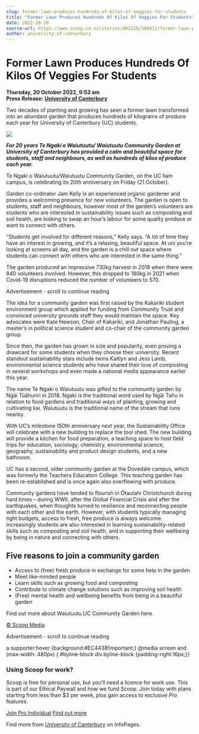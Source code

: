 ```yaml
---
slug: former-lawn-produces-hundreds-of-kilos-of-veggies-for-students
title: "Former Lawn Produces Hundreds Of Kilos Of Veggies For Students"
date: 2022-10-20
source-url: https://www.scoop.co.nz/stories/AK2210/S00412/former-lawn-produces-hundreds-of-kilos-of-veggies-for-students.htm
author: university-of-canterbury
---
```

Former Lawn Produces Hundreds Of Kilos Of Veggies For Students
==============================================================

**Thursday, 20 October 2022, 9:53 am**  
**Press Release: [University of Canterbury](https://info.scoop.co.nz/University_of_Canterbury)**

Two decades of planting and growing has seen a former lawn transformed into an abundant garden that produces hundreds of kilograms of produce each year for University of Canterbury (UC) students.

![](https://img.scoop.co.nz/stories/images/2210/47aa57d48175f7db26f3.jpeg)

_**For 20 years Te Ngaki o Waiutuutu/ Waiutuutu Community Garden at University of Canterbury has provided a calm and beautiful space for students, staff and neighbours, as well as hundreds of kilos of produce each year.**_

Te Ngaki o Waiutuutu/Waiutuutu Community Garden, on the UC Ilam campus, is celebrating its 20th anniversary on Friday (21 October).

Garden co-ordinator Jam Kelly is an experienced organic gardener and provides a welcoming presence for new volunteers. The garden is open to students, staff and neighbours, however most of the garden’s volunteers are students who are interested in sustainability issues such as composting and soil health, are looking to swap an hour’s labour for some quality produce or want to connect with others.

“Students get involved for different reasons,” Kelly says. “A lot of time they have an interest in growing, and it’s a relaxing, beautiful space. At uni you’re looking at screens all day, and the garden is a chill out space where students can connect with others who are interested in the same thing.”

The garden produced an impressive 730kg harvest in 2018 when there were 840 volunteers involved. However, this dropped to 180kg in 2021 when Covid-19 disruptions reduced the number of volunteers to 570.

Advertisement - scroll to continue reading





The idea for a community garden was first raised by the Kakariki student environment group which applied for funding from Community Trust and convinced university grounds staff they would maintain the space. Key advocates were Kate Hewson, Chair of Kakariki, and Jonathan Pauling, a master’s in political science student and co-chair of the community garden group.

Since then, the garden has grown in size and popularity, even proving a drawcard for some students when they choose their university. Recent standout sustainability stars include twins Kaitlyn and Jess Lamb, environmental science students who have shared their love of composting in several workshops and even made a national media appearance earlier this year.

The name Te Ngaki o Waiutuutu was gifted to the community garden by Ngāi Tūāhuriri in 2018. Ngaki is the traditional word used by Ngāi Tahu in relation to food gardens and traditional ways of planting, growing and cultivating kai. Waiutuutu is the traditional name of the stream that runs nearby.

With UC’s milestone 150th anniversary next year, the Sustainability Office will celebrate with a new building to replace the tool shed. The new building will provide a kitchen for food preparation, a teaching space to host field trips for education, sociology, chemistry, environmental science, geography, sustainability and product design students, and a new bathroom.

UC has a second, older community garden at the Dovedale campus, which was formerly the Teachers Education College. This teaching garden has been re-established and is once again also overflowing with produce.

Community gardens have tended to flourish in Ōtautahi Christchurch during hard times – during WWII, after the Global Financial Crisis and after the earthquakes, when thoughts turned to resilience and reconnecting people with each other and the earth. However, with students typically managing tight budgets, access to fresh, free produce is always welcome. Increasingly students are also interested in learning sustainability-related skills such as composting and soil health, and in supporting their wellbeing by being in nature and connecting with others.

Five reasons to join a community garden
---------------------------------------

*   Access to (free) fresh produce in exchange for some help in the garden
*   Meet like-minded people
*   Learn skills such as growing food and composting
*   Contribute to climate change solutions such as improving soil health
*   (Free) mental health and wellbeing benefits from being in a beautiful garden

Find out more about Waiutuutu UC Community Garden here.

[© Scoop Media](http://www.scoop.co.nz/about/terms.html)  

Advertisement - scroll to continue reading



a.supporter:hover {background:#EC4438!important;} @media screen and (max-width: 480px) { #byline-block div.byline-block {padding-right:16px;}}

### Using Scoop for work?

Scoop is free for personal use, but you’ll need a licence for work use. This is part of our Ethical Paywall and how we fund Scoop. Join today with plans starting from less than $3 per week, plus gain access to exclusive _Pro_ features.  
  
[Join Pro Individual](https://pro.scoop.co.nz/Individual/?from=ProIn24) [Find out more](https://pro.scoop.co.nz/using-scoop-for-work/?from=ProIn24)

Find more from [University of Canterbury](https://info.scoop.co.nz/University_of_Canterbury) on InfoPages.